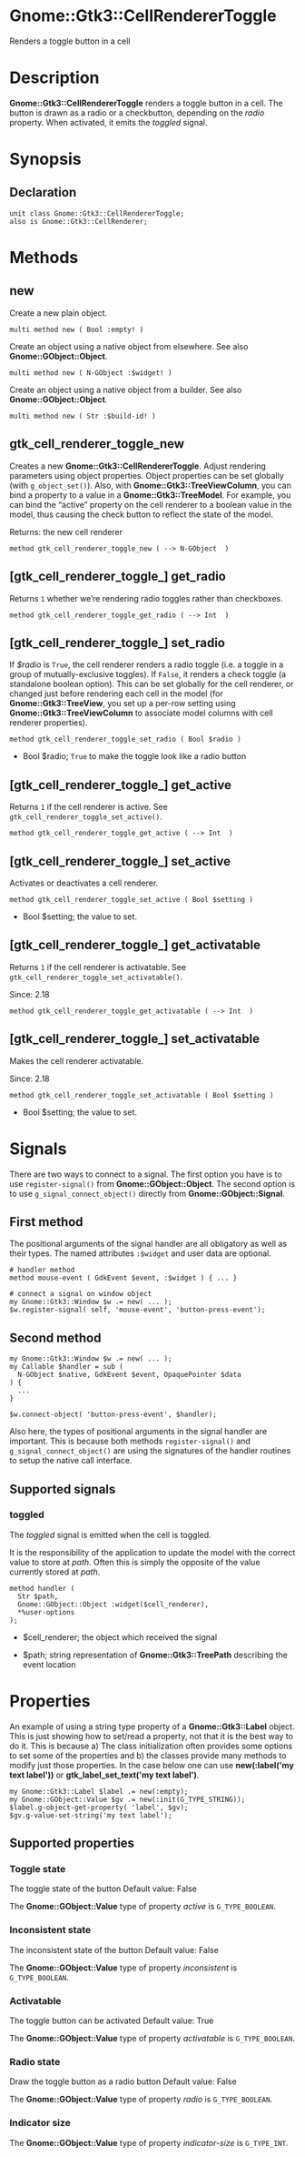 Gnome::Gtk3::CellRendererToggle
===============================

Renders a toggle button in a cell

Description
===========

**Gnome::Gtk3::CellRendererToggle** renders a toggle button in a cell. The button is drawn as a radio or a checkbutton, depending on the *radio* property. When activated, it emits the *toggled* signal.

Synopsis
========

Declaration
-----------

    unit class Gnome::Gtk3::CellRendererToggle;
    also is Gnome::Gtk3::CellRenderer;

Methods
=======

new
---

Create a new plain object.

    multi method new ( Bool :empty! )

Create an object using a native object from elsewhere. See also **Gnome::GObject::Object**.

    multi method new ( N-GObject :$widget! )

Create an object using a native object from a builder. See also **Gnome::GObject::Object**.

    multi method new ( Str :$build-id! )

gtk_cell_renderer_toggle_new
----------------------------

Creates a new **Gnome::Gtk3::CellRendererToggle**. Adjust rendering parameters using object properties. Object properties can be set globally (with `g_object_set()`). Also, with **Gnome::Gtk3::TreeViewColumn**, you can bind a property to a value in a **Gnome::Gtk3::TreeModel**. For example, you can bind the “active” property on the cell renderer to a boolean value in the model, thus causing the check button to reflect the state of the model.

Returns: the new cell renderer

    method gtk_cell_renderer_toggle_new ( --> N-GObject  )

[gtk_cell_renderer_toggle_] get_radio
-------------------------------------

Returns `1` whether we’re rendering radio toggles rather than checkboxes.

    method gtk_cell_renderer_toggle_get_radio ( --> Int  )

[gtk_cell_renderer_toggle_] set_radio
-------------------------------------

If *$radio* is `True`, the cell renderer renders a radio toggle (i.e. a toggle in a group of mutually-exclusive toggles). If `False`, it renders a check toggle (a standalone boolean option). This can be set globally for the cell renderer, or changed just before rendering each cell in the model (for **Gnome::Gtk3::TreeView**, you set up a per-row setting using **Gnome::Gtk3::TreeViewColumn** to associate model columns with cell renderer properties).

    method gtk_cell_renderer_toggle_set_radio ( Bool $radio )

  * Bool $radio; `True` to make the toggle look like a radio button

[gtk_cell_renderer_toggle_] get_active
--------------------------------------

Returns `1` if the cell renderer is active. See `gtk_cell_renderer_toggle_set_active()`.

    method gtk_cell_renderer_toggle_get_active ( --> Int  )

[gtk_cell_renderer_toggle_] set_active
--------------------------------------

Activates or deactivates a cell renderer.

    method gtk_cell_renderer_toggle_set_active ( Bool $setting )

  * Bool $setting; the value to set.

[gtk_cell_renderer_toggle_] get_activatable
-------------------------------------------

Returns `1` if the cell renderer is activatable. See `gtk_cell_renderer_toggle_set_activatable()`.

Since: 2.18

    method gtk_cell_renderer_toggle_get_activatable ( --> Int  )

[gtk_cell_renderer_toggle_] set_activatable
-------------------------------------------

Makes the cell renderer activatable.

Since: 2.18

    method gtk_cell_renderer_toggle_set_activatable ( Bool $setting )

  * Bool $setting; the value to set.

Signals
=======

There are two ways to connect to a signal. The first option you have is to use `register-signal()` from **Gnome::GObject::Object**. The second option is to use `g_signal_connect_object()` directly from **Gnome::GObject::Signal**.

First method
------------

The positional arguments of the signal handler are all obligatory as well as their types. The named attributes `:$widget` and user data are optional.

    # handler method
    method mouse-event ( GdkEvent $event, :$widget ) { ... }

    # connect a signal on window object
    my Gnome::Gtk3::Window $w .= new( ... );
    $w.register-signal( self, 'mouse-event', 'button-press-event');

Second method
-------------

    my Gnome::Gtk3::Window $w .= new( ... );
    my Callable $handler = sub (
      N-GObject $native, GdkEvent $event, OpaquePointer $data
    ) {
      ...
    }

    $w.connect-object( 'button-press-event', $handler);

Also here, the types of positional arguments in the signal handler are important. This is because both methods `register-signal()` and `g_signal_connect_object()` are using the signatures of the handler routines to setup the native call interface.

Supported signals
-----------------

### toggled

The *toggled* signal is emitted when the cell is toggled.

It is the responsibility of the application to update the model with the correct value to store at *path*. Often this is simply the opposite of the value currently stored at *path*.

    method handler (
      Str $path,
      Gnome::GObject::Object :widget($cell_renderer),
      *%user-options
    );

  * $cell_renderer; the object which received the signal

  * $path; string representation of **Gnome::Gtk3::TreePath** describing the event location

Properties
==========

An example of using a string type property of a **Gnome::Gtk3::Label** object. This is just showing how to set/read a property, not that it is the best way to do it. This is because a) The class initialization often provides some options to set some of the properties and b) the classes provide many methods to modify just those properties. In the case below one can use **new(:label('my text label'))** or **gtk_label_set_text('my text label')**.

    my Gnome::Gtk3::Label $label .= new(:empty);
    my Gnome::GObject::Value $gv .= new(:init(G_TYPE_STRING));
    $label.g-object-get-property( 'label', $gv);
    $gv.g-value-set-string('my text label');

Supported properties
--------------------

### Toggle state

The toggle state of the button Default value: False

The **Gnome::GObject::Value** type of property *active* is `G_TYPE_BOOLEAN`.

### Inconsistent state

The inconsistent state of the button Default value: False

The **Gnome::GObject::Value** type of property *inconsistent* is `G_TYPE_BOOLEAN`.

### Activatable

The toggle button can be activated Default value: True

The **Gnome::GObject::Value** type of property *activatable* is `G_TYPE_BOOLEAN`.

### Radio state

Draw the toggle button as a radio button Default value: False

The **Gnome::GObject::Value** type of property *radio* is `G_TYPE_BOOLEAN`.

### Indicator size

The **Gnome::GObject::Value** type of property *indicator-size* is `G_TYPE_INT`.

